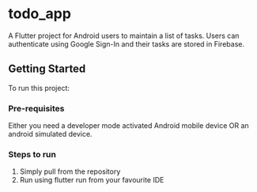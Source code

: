 # todo_app

A Flutter project for Android users to maintain a list of tasks. Users can authenticate using Google Sign-In and their tasks are stored in Firebase.

## Getting Started

To run this project:

### Pre-requisites

Either you need a developer mode activated Android mobile device OR an android simulated device.

### Steps to run

1. Simply pull from the repository
2. Run using flutter run from your favourite IDE
